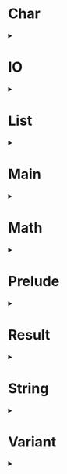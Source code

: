 # Char
<details>
  <summary></summary>

  <a name="Char.char"></a>
  <h4>
  
    type char :: Type
  
  </h4>
  <a name="Char.isLower"></a>
  <a name="Char.isUpper"></a>
  <a name="Char.isAlpha"></a>
  <a name="Char.isAlphaNum"></a>
  <h4>
  
    isLower, isUpper, isAlpha, isAlphaNum :: char -> bool
  
  </h4>
  <a name="Char.isDigit"></a>
  <a name="Char.isHexDigit"></a>
  <h4>
  
    isDigit, isHexDigit :: char -> bool
  
  </h4>
  <a name="Char.isSpace"></a>
  <h4>
  
    isSpace :: char -> bool
  
  </h4>
  <a name="Char.toLower"></a>
  <a name="Char.toUpper"></a>
  <h4>
  
    toLower, toUpper :: char -> char
  
  </h4>
  <a name="Char.fromCode"></a>
  <h4>
  
    fromCode :: int -> char
  
  </h4>
  <a name="Char.toCode"></a>
  <h4>
  
    toCode :: char -> int
  
  </h4>

</details>

# IO
<details>
  <summary></summary>

  <a name="IO.io"></a>
  <h4>
  
    type io :: Type -> Type
  
  </h4>
  <a name="IO.map"></a>
  <h4>
  
    map :: any a b. (a -> b) -> io a -> io b
  
  </h4>
  <a name="IO.apply"></a>
  <h4>
  
    apply :: any a b. io (a -> b) -> io a -> io b
  
  </h4>
  <a name="IO.bind"></a>
  <h4>
  
    bind :: any a b. (a -> io b) -> io a -> io b
  
  </h4>
  <a name="IO.(;;)"></a>
  <h4>
  
    (;;) :: any a. io void -> io a -> io a
  
  </h4>
  <a name="IO.pure"></a>
  <h4>
  
    pure :: any a. a -> io a
  
  </h4>
  <a name="IO.none"></a>
  <h4>
  
    none :: io void
  
  </h4>
  <a name="IO.map2"></a>
  <h4>
  
    map2 :: any a1 a2 a3
       . (a1 -> a2 -> a3)
      -> io a1
      -> io a2
      -> io a3
  
  </h4>
  <a name="IO.map3"></a>
  <h4>
  
    map3 :: any a1 a2 a3 a4
       . (a1 -> a2 -> a3 -> a4)
      -> io a1
      -> io a2
      -> io a3
      -> io a4
  
  </h4>
  <a name="IO.map4"></a>
  <h4>
  
    map4 :: any a1 a2 a3 a4 a5
       . (a1 -> a2 -> a3 -> a4 -> a5)
      -> io a1
      -> io a2
      -> io a3
      -> io a4
      -> io a5
  
  </h4>
  <a name="IO.sequence"></a>
  <h4>
  
    sequence :: any a. list (io a) -> io (list a)
  
  </h4>
  <a name="IO.sequenceMap"></a>
  <h4>
  
    sequenceMap :: any a b. (a -> io b) -> list a -> io (list b)
  
  </h4>

</details>

# List
<details>
  <summary></summary>

  <a name="List.list"></a>
  <h4>
  
    type list :: Type -> Type
  
  </h4>
  <a name="List.makeList"></a>
  <h4>
  
    makeList :: [Empty := void; Cons := {Head := a; Tail := list a; nil}; nil] -> list a
  
  </h4>
  <a name="List.getList"></a>
  <h4>
  
    getList :: list a -> [Empty := void; Cons := {Head := a; Tail := list a; nil}; nil]
  
  </h4>
  <a name="List.empty"></a>
  <h4>
  
    empty :: any a. list a
  
  </h4>
  <a name="List.(:)"></a>
  <h4>
  
    (:) :: any a. a -> list a -> list a
  
  </h4>
  <a name="List.deconstruct"></a>
  <h4>
  
    deconstruct :: any a b. b -> (a -> list a -> b) -> list a -> b
  
  </h4>
  <a name="List.single"></a>
  <h4>
  
    single :: any a. a -> list a
  
  </h4>
  <a name="List.head"></a>
  <h4>
  
    head :: any a. list a -> maybe a
  
  </h4>
  <a name="List.tail"></a>
  <h4>
  
    tail :: any a. list a -> maybe (list a)
  
  </h4>
  <a name="List.take"></a>
  <h4>
  
    take :: any a. int -> list a -> list a
  
  </h4>
  <a name="List.drop"></a>
  <h4>
  
    drop :: any a. int -> list a -> list a
  
  </h4>
  <a name="List.get"></a>
  <h4>
  
    get :: any a. int -> list a -> maybe a
  
  </h4>
  <a name="List.isEmpty"></a>
  <h4>
  
    isEmpty :: any a. list a -> bool
  
  </h4>
  <a name="List.length"></a>
  <h4>
  
    length :: any a. list a -> int
  
  </h4>
  <a name="List.(++)"></a>
  <h4>
  
    (++) :: any a. list a -> list a -> list a
  
  </h4>
  <a name="List.concat"></a>
  <h4>
  
    concat :: any a. list (list a) -> list a
  
  </h4>
  <a name="List.concatMap"></a>
  <h4>
  
    concatMap :: any a b. (a -> list b) -> list a -> list b
  
  </h4>
  <a name="List.repeat"></a>
  <h4>
  
    repeat :: any a. int -> a -> list a
  
  </h4>
  <a name="List.reverse"></a>
  <h4>
  
    reverse :: any a. list a -> list a
  
  </h4>
  <a name="List.range"></a>
  <h4>
  
    range :: int -> int -> list int
  
  </h4>
  <a name="List.contains"></a>
  <h4>
  
    contains :: any a. a -> list a -> bool
  
  </h4>
  <a name="List.find"></a>
  <h4>
  
    find :: any a. a -> list a -> list int
  
  </h4>
  <a name="List.map"></a>
  <h4>
  
    map :: any a b. (a -> b) -> list a -> list b
  
  </h4>
  <a name="List.mapIndex"></a>
  <h4>
  
    mapIndex :: any a b. (int -> a -> b) -> list a -> list b
  
  </h4>
  <a name="List.mapResult"></a>
  <h4>
  
    mapResult :: any e a b. (a -> result e b) -> list a -> list b
  
  </h4>
  <a name="List.separate"></a>
  <h4>
  
    separate :: any a b. list (a & b) -> list a & list b
  
  </h4>
  <a name="List.filter"></a>
  <h4>
  
    filter :: any a. (a -> bool) -> list a -> list a
  
  </h4>
  <a name="List.partition"></a>
  <h4>
  
    partition :: any a. (a -> bool) -> list a -> list a & list a
  
  </h4>
  <a name="List.count"></a>
  <h4>
  
    count :: any a. (a -> bool) -> list a -> int
  
  </h4>
  <a name="List.some"></a>
  <h4>
  
    some :: any a. (a -> bool) -> list a -> bool
  
  </h4>
  <a name="List.all"></a>
  <h4>
  
    all :: any a. (a -> bool) -> list a -> bool
  
  </h4>
  <a name="List.foldLeft"></a>
  <h4>
  
    foldLeft :: any a b. (b -> a -> b) -> b -> list a -> b
  
  </h4>
  <a name="List.foldRight"></a>
  <h4>
  
    foldRight :: any a b. (a -> b -> b) -> b -> list a -> b
  
  </h4>
  <a name="List.sum"></a>
  <h4>
  
    sum :: any x. list (num x) -> num x
  
  </h4>
  <a name="List.product"></a>
  <h4>
  
    product :: any x. list (num x) -> num x
  
  </h4>
  <a name="List.sort"></a>
  <h4>
  
    sort :: any a. list a -> list a
  
  </h4>
  <a name="List.sortBy"></a>
  <h4>
  
    sortBy :: any a b. (a -> b) -> list a -> list a
  
  </h4>
  <a name="List.sortWith"></a>
  <h4>
  
    sortWith :: any a. (a -> a -> order) -> list a -> list a
  
  </h4>
  <a name="List.apply"></a>
  <h4>
  
    apply :: any a b. list (a -> b) -> list a -> list b
  
  </h4>
  <a name="List.map2"></a>
  <h4>
  
    map2 :: any a1 a2 a3
       . (a1 -> a2 -> a3)
      -> list a1
      -> list a2
      -> list a3
  
  </h4>
  <a name="List.map3"></a>
  <h4>
  
    map3 :: any a1 a2 a3 a4
       . (a1 -> a2 -> a3 -> a4)
      -> list a1
      -> list a2
      -> list a3
      -> list a4
  
  </h4>
  <a name="List.map4"></a>
  <h4>
  
    map4 :: any a1 a2 a3 a4 a5
       . (a1 -> a2 -> a3 -> a4 -> a5)
      -> list a1
      -> list a2
      -> list a3
      -> list a4
      -> list a5
  
  </h4>
  <a name="List.zipApply"></a>
  <h4>
  
    zipApply :: any a b. list (a -> b) -> list a -> list b
  
  </h4>
  <a name="List.zip2"></a>
  <h4>
  
    zip2 :: any a1 a2 a3
       . (a1 -> a2 -> a3)
      -> list a1
      -> list a2
      -> list a3
  
  </h4>
  <a name="List.zip3"></a>
  <h4>
  
    zip3 :: any a1 a2 a3 a4
       . (a1 -> a2 -> a3 -> a4)
      -> list a1
      -> list a2
      -> list a3
      -> list a4
  
  </h4>
  <a name="List.zip4"></a>
  <h4>
  
    zip4 :: any a1 a2 a3 a4 a5
       . (a1 -> a2 -> a3 -> a4 -> a5)
      -> list a1
      -> list a2
      -> list a3
      -> list a4
      -> list a5
  
  </h4>

</details>

# Main
<details>
  <summary></summary>

  <a name="Main.main"></a>
  <h4>
  
    main :: io void
  
  </h4>

</details>

# Math
<details>
  <summary></summary>

  <a name="Math.square"></a>
  <a name="Math.cube"></a>
  <h4>
  
    square, cube :: any x. num x -> num x
  
  </h4>
  <a name="Math.sqrt"></a>
  <a name="Math.cbrt"></a>
  <h4>
  
    sqrt, cbrt :: float -> float
  
  </h4>
  <a name="Math.exp"></a>
  <h4>
  
    exp :: float -> float
  
  </h4>
  <a name="Math.(**)"></a>
  <h4>
  
    (**) :: float -> float -> float
  
  </h4>
  <a name="Math.log"></a>
  <h4>
  
    log :: float -> float
  
  </h4>
  <a name="Math.logBase"></a>
  <h4>
  
    logBase :: float -> float -> float
  
  </h4>
  <a name="Math.pi"></a>
  <h4>
  
    pi :: float
  
  </h4>
  <a name="Math.tau"></a>
  <h4>
  
    tau :: float
  
  </h4>
  <a name="Math.angle"></a>
  <h4>
  
    type angle  = float
  
  </h4>
  <a name="Math.radians"></a>
  <a name="Math.degrees"></a>
  <a name="Math.turns"></a>
  <h4>
  
    radians, degrees, turns :: float -> angle
  
  </h4>
  <a name="Math.sin"></a>
  <a name="Math.cos"></a>
  <a name="Math.tan"></a>
  <h4>
  
    sin, cos, tan :: angle -> float
  
  </h4>
  <a name="Math.asin"></a>
  <a name="Math.acos"></a>
  <a name="Math.atan"></a>
  <h4>
  
    asin, acos, atan :: float -> angle
  
  </h4>
  <a name="Math.atan2"></a>
  <h4>
  
    atan2 :: float -> float -> angle
  
  </h4>
  <a name="Math.sinh"></a>
  <a name="Math.cosh"></a>
  <a name="Math.tanh"></a>
  <h4>
  
    sinh, cosh, tanh :: angle -> float
  
  </h4>
  <a name="Math.asinh"></a>
  <a name="Math.acosh"></a>
  <a name="Math.atanh"></a>
  <h4>
  
    asinh, acosh, atanh :: float -> angle
  
  </h4>
  <a name="Math.hypot"></a>
  <h4>
  
    hypot :: float -> float -> float
  
  </h4>
  <a name="Math.distance"></a>
  <h4>
  
    distance :: float -> float -> float -> float -> float
  
  </h4>

</details>

# Prelude
<details>
  <summary></summary>

  <a name="Prelude.(->)"></a>
  <h4>
  
    type (->) :: Type -> Type -> Type
  
  </h4>
  <a name="Prelude.identity"></a>
  <h4>
  
    identity :: any a. a -> a
  
  </h4>
  <a name="Prelude.const"></a>
  <h4>
  
    const :: any a b. a -> b -> a
  
  </h4>
  <a name="Prelude.($)"></a>
  <h4>
  
    ($) :: any a b. (a -> b) -> a -> b
  
  </h4>
  <a name="Prelude.(#)"></a>
  <h4>
  
    (#) :: any a b. a -> (a -> b) -> b
  
  </h4>
  <a name="Prelude.(<<)"></a>
  <h4>
  
    (<<) :: any a b c. (b -> c) -> (a -> b) -> (a -> c)
  
  </h4>
  <a name="Prelude.(>>)"></a>
  <h4>
  
    (>>) :: any a b c. (a -> b) -> (b -> c) -> (a -> c)
  
  </h4>
  <a name="Prelude.i"></a>
  <h4>
  
    type i :: Num
  
  </h4>
  <a name="Prelude.f"></a>
  <h4>
  
    type f :: Num
  
  </h4>
  <a name="Prelude.num"></a>
  <h4>
  
    type num :: Num -> Type
  
  </h4>
  <a name="Prelude.int"></a>
  <h4>
  
    type int  = num i
  
  </h4>
  <a name="Prelude.float"></a>
  <h4>
  
    type float  = num f
  
  </h4>
  <a name="Prelude.float"></a>
  <h4>
  
    float :: int -> float
  
  </h4>
  <a name="Prelude.round"></a>
  <a name="Prelude.floor"></a>
  <a name="Prelude.ceil"></a>
  <h4>
  
    round, floor, ceil :: float -> int
  
  </h4>
  <a name="Prelude.trunc"></a>
  <h4>
  
    trunc :: float -> int
  
  </h4>
  <a name="Prelude.(+)"></a>
  <a name="Prelude.(~)"></a>
  <a name="Prelude.(*)"></a>
  <h4>
  
    (+), (~), (*) :: any x. num x -> num x -> num x
  
  </h4>
  <a name="Prelude.negate"></a>
  <h4>
  
    negate :: any x. num x -> num x
  
  </h4>
  <a name="Prelude.abs"></a>
  <a name="Prelude.signum"></a>
  <h4>
  
    abs, signum :: any x. num x -> num x
  
  </h4>
  <a name="Prelude.constrain"></a>
  <h4>
  
    constrain :: any x. num x -> num x -> num x -> num x
  
  </h4>
  <a name="Prelude.div"></a>
  <a name="Prelude.quot"></a>
  <h4>
  
    div, quot :: int -> int -> int
  
  </h4>
  <a name="Prelude.mod"></a>
  <a name="Prelude.rem"></a>
  <h4>
  
    mod, rem :: int -> int -> int
  
  </h4>
  <a name="Prelude.(/)"></a>
  <h4>
  
    (/) :: float -> float -> float
  
  </h4>
  <a name="Prelude.nil"></a>
  <h4>
  
    type nil :: Row
  
  </h4>
  <a name="Prelude.(:=)"></a>
  <h4>
  
    type (:=) :: Label -> Type -> Row -> Row
  
  </h4>
  <a name="Prelude.(;)"></a>
  <h4>
  
    type (;) f x = f x
  
  </h4>
  <a name="Prelude.record"></a>
  <h4>
  
    type record :: Row -> Type
  
  </h4>
  <a name="Prelude.variant"></a>
  <h4>
  
    type variant :: Row -> Type
  
  </h4>
  <a name="Prelude.label"></a>
  <h4>
  
    type label :: Label -> Type
  
  </h4>
  <a name="Prelude.void"></a>
  <h4>
  
    type void  = {nil}
  
  </h4>
  <a name="Prelude.void"></a>
  <h4>
  
    void :: void
  
  </h4>
  <a name="Prelude.(?)"></a>
  <h4>
  
    (?) :: any s a r. label s -> {s := a; r} -> a
  
  </h4>
  <a name="Prelude.delete"></a>
  <h4>
  
    delete :: any s a r. label s -> {s := a; r} -> {r}
  
  </h4>
  <a name="Prelude.(:=)"></a>
  <h4>
  
    (:=) :: any s a r. label s -> a -> {r} -> {s := a; r}
  
  </h4>
  <a name="Prelude.(!=)"></a>
  <h4>
  
    (!=) :: any s a b r. label s -> b -> {s := a; r} -> {s := b; r}
  
  </h4>
  <a name="Prelude.(#=)"></a>
  <h4>
  
    (#=) :: any s a b r. label s -> (a -> b) -> {s := a; r} -> {s := b; r}
  
  </h4>
  <a name="Prelude.(;)"></a>
  <h4>
  
    (;) :: any a b. (a -> b) -> a -> b
  
  </h4>
  <a name="Prelude.(^)"></a>
  <h4>
  
    (^) :: any s a r. label s -> a -> [s := a; r]
  
  </h4>
  <a name="Prelude.embed"></a>
  <h4>
  
    embed :: any s a r. label s -> [r] -> [s := a; r]
  
  </h4>
  <a name="Prelude.match"></a>
  <h4>
  
    match :: any s a b r. label s -> (a -> b) -> ([r] -> b) -> [s := a; r] -> b
  
  </h4>
  <a name="Prelude.else"></a>
  <h4>
  
    else :: any a b. a -> b -> a
  
  </h4>
  <a name="Prelude.only"></a>
  <h4>
  
    only :: any s r. label s -> [s := void; r]
  
  </h4>
  <a name="Prelude.lazy"></a>
  <h4>
  
    type lazy a = void -> a
  
  </h4>
  <a name="Prelude.force"></a>
  <h4>
  
    force :: any a. lazy a -> a
  
  </h4>
  <a name="Prelude.general"></a>
  <h4>
  
    general :: any a b. lazy a -> b -> a
  
  </h4>
  <a name="Prelude.(&)"></a>
  <h4>
  
    type (&) a b = {First := a; Second := b; nil}
  
  </h4>
  <a name="Prelude.(&)"></a>
  <h4>
  
    (&) :: any a b. a -> b -> a & b
  
  </h4>
  <a name="Prelude.bool"></a>
  <h4>
  
    type bool  = [True := void; False := void; nil]
  
  </h4>
  <a name="Prelude.true"></a>
  <a name="Prelude.false"></a>
  <h4>
  
    true, false :: bool
  
  </h4>
  <a name="Prelude.not"></a>
  <h4>
  
    not :: bool -> bool
  
  </h4>
  <a name="Prelude.(&&)"></a>
  <h4>
  
    expand (&&) x y = and x { y }
  
  </h4>
  <a name="Prelude.(||)"></a>
  <h4>
  
    expand (||) x y = or x { y }
  
  </h4>
  <a name="Prelude.if"></a>
  <h4>
  
    if :: any a. bool -> lazy a -> lazy a -> a
  
  </h4>
  <a name="Prelude.(==)"></a>
  <h4>
  
    (==) :: any a. a -> a -> bool
  
  </h4>
  <a name="Prelude.(/=)"></a>
  <h4>
  
    (/=) :: any a. a -> a -> bool
  
  </h4>
  <a name="Prelude.(<)"></a>
  <a name="Prelude.(>)"></a>
  <h4>
  
    (<), (>) :: any a. a -> a -> bool
  
  </h4>
  <a name="Prelude.(<=)"></a>
  <a name="Prelude.(>=)"></a>
  <h4>
  
    (<=), (>=) :: any a. a -> a -> bool
  
  </h4>
  <a name="Prelude.isFinite"></a>
  <h4>
  
    isFinite :: float -> bool
  
  </h4>
  <a name="Prelude.isInfinite"></a>
  <h4>
  
    isInfinite :: float -> bool
  
  </h4>
  <a name="Prelude.isNaN"></a>
  <h4>
  
    isNaN :: float -> bool
  
  </h4>
  <a name="Prelude.min"></a>
  <a name="Prelude.max"></a>
  <h4>
  
    min, max :: any a. a -> a -> a
  
  </h4>
  <a name="Prelude.order"></a>
  <h4>
  
    type order  = [Less := void; Equal := void; Greater := void; nil]
  
  </h4>
  <a name="Prelude.compare"></a>
  <h4>
  
    compare :: any a. a -> a -> order
  
  </h4>

</details>

# Result
<details>
  <summary></summary>

  <a name="Result.result"></a>
  <h4>
  
    type result e a = [Error := e; Just := a; nil]
  
  </h4>
  <a name="Result.maybe"></a>
  <h4>
  
    type maybe a = result void a
  
  </h4>
  <a name="Result.nothing"></a>
  <h4>
  
    nothing :: any a. maybe a
  
  </h4>
  <a name="Result.default"></a>
  <h4>
  
    default :: any e a. a -> result e a -> a
  
  </h4>
  <a name="Result.map"></a>
  <h4>
  
    map :: any e a b. (a -> b) -> result e a -> result e b
  
  </h4>
  <a name="Result.apply"></a>
  <h4>
  
    apply :: any e a b. result e (a -> b) -> result e a -> result e b
  
  </h4>
  <a name="Result.bind"></a>
  <h4>
  
    bind :: any e a b. (a -> result e b) -> result e a -> result e b
  
  </h4>
  <a name="Result.map2"></a>
  <h4>
  
    map2 :: any e a1 a2 a3
       . (a1 -> a2 -> a3)
      -> result e a1
      -> result e a2
      -> result e a3
  
  </h4>
  <a name="Result.map3"></a>
  <h4>
  
    map3 :: any e a1 a2 a3 a4
       . (a1 -> a2 -> a3 -> a4)
      -> result e a1
      -> result e a2
      -> result e a3
      -> result e a4
  
  </h4>
  <a name="Result.map4"></a>
  <h4>
  
    map4 :: any e a1 a2 a3 a4 a5
       . (a1 -> a2 -> a3 -> a4 -> a5)
      -> result e a1
      -> result e a2
      -> result e a3
      -> result e a4
      -> result e a5
  
  </h4>
  <a name="Result.sequence"></a>
  <h4>
  
    sequence :: any e a. list (result e a) -> result e (list a)
  
  </h4>
  <a name="Result.sequenceMap"></a>
  <h4>
  
    sequenceMap :: any e a b. (a -> result e b) -> list a -> result e (list b)
  
  </h4>

</details>

# String
<details>
  <summary></summary>

  <a name="String.string"></a>
  <h4>
  
    type string :: Type
  
  </h4>
  <a name="String.isEmpty"></a>
  <h4>
  
    isEmpty :: string -> bool
  
  </h4>
  <a name="String.length"></a>
  <h4>
  
    length :: string -> int
  
  </h4>
  <a name="String.(<>)"></a>
  <h4>
  
    (<>) :: string -> string -> string
  
  </h4>
  <a name="String.concat"></a>
  <h4>
  
    concat :: list string -> string
  
  </h4>
  <a name="String.concatMap"></a>
  <h4>
  
    concatMap :: any a. (a -> string) -> list a -> string
  
  </h4>
  <a name="String.join"></a>
  <h4>
  
    join :: string -> list string -> string
  
  </h4>
  <a name="String.joinMap"></a>
  <h4>
  
    joinMap :: any a. string -> (a -> string) -> list a -> string
  
  </h4>
  <a name="String.repeat"></a>
  <h4>
  
    repeat :: int -> string -> string
  
  </h4>
  <a name="String.reverse"></a>
  <h4>
  
    reverse :: string -> string
  
  </h4>
  <a name="String.split"></a>
  <h4>
  
    split :: string -> string -> list string
  
  </h4>
  <a name="String.words"></a>
  <a name="String.lines"></a>
  <h4>
  
    words, lines :: string -> list string
  
  </h4>
  <a name="String.slice"></a>
  <h4>
  
    slice :: int -> int -> string -> string
  
  </h4>
  <a name="String.takeLeft"></a>
  <h4>
  
    takeLeft :: int -> string -> string
  
  </h4>
  <a name="String.takeRight"></a>
  <h4>
  
    takeRight :: int -> string -> string
  
  </h4>
  <a name="String.dropLeft"></a>
  <h4>
  
    dropLeft :: int -> string -> string
  
  </h4>
  <a name="String.dropRight"></a>
  <h4>
  
    dropRight :: int -> string -> string
  
  </h4>
  <a name="String.toLower"></a>
  <a name="String.toUpper"></a>
  <h4>
  
    toLower, toUpper :: string -> string
  
  </h4>
  <a name="String.padLeft"></a>
  <a name="String.padRight"></a>
  <h4>
  
    padLeft, padRight :: int -> string -> string
  
  </h4>
  <a name="String.trim"></a>
  <a name="String.trimLeft"></a>
  <a name="String.trimRight"></a>
  <h4>
  
    trim, trimLeft, trimRight :: string -> string
  
  </h4>
  <a name="String.contains"></a>
  <a name="String.startsWith"></a>
  <a name="String.endsWith"></a>
  <h4>
  
    contains, startsWith, endsWith :: string -> string -> bool
  
  </h4>
  <a name="String.find"></a>
  <h4>
  
    find :: string -> string -> list int
  
  </h4>
  <a name="String.replace"></a>
  <h4>
  
    replace :: string -> string -> string -> string
  
  </h4>
  <a name="String.toInt"></a>
  <h4>
  
    toInt :: string -> maybe int
  
  </h4>
  <a name="String.fromInt"></a>
  <h4>
  
    fromInt :: int -> string
  
  </h4>
  <a name="String.toFloat"></a>
  <h4>
  
    toFloat :: string -> maybe float
  
  </h4>
  <a name="String.fromFloat"></a>
  <h4>
  
    fromFloat :: float -> string
  
  </h4>
  <a name="String.toList"></a>
  <h4>
  
    toList :: string -> list char
  
  </h4>
  <a name="String.fromList"></a>
  <h4>
  
    fromList :: list char -> string
  
  </h4>
  <a name="String.cons"></a>
  <h4>
  
    cons :: char -> string -> string
  
  </h4>
  <a name="String.deconstruct"></a>
  <h4>
  
    deconstruct :: any a. a -> (char -> string -> a) -> string -> a
  
  </h4>
  <a name="String.single"></a>
  <h4>
  
    single :: char -> string
  
  </h4>
  <a name="String.head"></a>
  <h4>
  
    head :: string -> maybe char
  
  </h4>
  <a name="String.tail"></a>
  <h4>
  
    tail :: string -> maybe string
  
  </h4>
  <a name="String.get"></a>
  <h4>
  
    get :: int -> string -> maybe char
  
  </h4>
  <a name="String.map"></a>
  <h4>
  
    map :: (char -> char) -> string -> string
  
  </h4>
  <a name="String.mapIndex"></a>
  <h4>
  
    mapIndex :: (int -> char -> char) -> string -> string
  
  </h4>
  <a name="String.filter"></a>
  <h4>
  
    filter :: (char -> bool) -> string -> string
  
  </h4>
  <a name="String.partition"></a>
  <h4>
  
    partition :: (char -> bool) -> string -> string & string
  
  </h4>
  <a name="String.count"></a>
  <h4>
  
    count :: (char -> bool) -> string -> int
  
  </h4>
  <a name="String.some"></a>
  <h4>
  
    some :: (char -> bool) -> string -> bool
  
  </h4>
  <a name="String.all"></a>
  <h4>
  
    all :: (char -> bool) -> string -> bool
  
  </h4>
  <a name="String.foldLeft"></a>
  <h4>
  
    foldLeft :: any a. (a -> char -> a) -> a -> string -> a
  
  </h4>
  <a name="String.foldRight"></a>
  <h4>
  
    foldRight :: any a. (char -> a -> a) -> a -> string -> a
  
  </h4>

</details>

# Variant
<details>
  <summary></summary>

  <a name="Variant.map"></a>
  <h4>
  
    map :: any s a b r. label s -> (a -> b) -> [s := a; r] -> [s := b; r]
  
  </h4>
  <a name="Variant.apply"></a>
  <h4>
  
    apply :: any s a b r. label s -> [s := (a -> b); r] -> [s := a; r] -> [s := b; r]
  
  </h4>
  <a name="Variant.bind"></a>
  <h4>
  
    bind :: any s a b r. label s -> (a -> [s := b; r]) -> [s := a; r] -> [s := b; r]
  
  </h4>
  <a name="Variant.map2"></a>
  <h4>
  
    map2 :: any s a1 a2 a3 r
       . label s
      -> (a1 -> a2 -> a3)
      -> [s := a1; r]
      -> [s := a2; r]
      -> [s := a3; r]
  
  </h4>
  <a name="Variant.map3"></a>
  <h4>
  
    map3 :: any s a1 a2 a3 a4 r
       . label s
      -> (a1 -> a2 -> a3 -> a4)
      -> [s := a1; r]
      -> [s := a2; r]
      -> [s := a3; r]
      -> [s := a4; r]
  
  </h4>
  <a name="Variant.map4"></a>
  <h4>
  
    map4 :: any s a1 a2 a3 a4 a5 r
       . label s
      -> (a1 -> a2 -> a3 -> a4 -> a5)
      -> [s := a1; r]
      -> [s := a2; r]
      -> [s := a3; r]
      -> [s := a4; r]
      -> [s := a5; r]
  
  </h4>
  <a name="Variant.sequence"></a>
  <h4>
  
    sequence :: any s a r. label s -> list [s := a; r] -> [s := list a; r]
  
  </h4>
  <a name="Variant.sequenceMap"></a>
  <h4>
  
    sequenceMap :: any s a b r. label s -> (a -> [s := b; r]) -> list a -> [s := list b; r]
  
  </h4>

</details>


